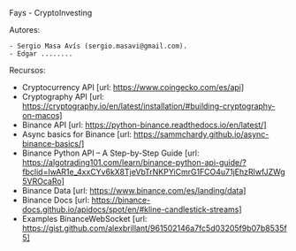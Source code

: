 Fays - CryptoInvesting


Autores:

    - Sergio Masa Avís (sergio.masavi@gmail.com).
    - Edgar ........


Recursos:
- Cryptocurrency API [url: https://www.coingecko.com/es/api]
- Cryptography API [url: https://cryptography.io/en/latest/installation/#building-cryptography-on-macos]
- Binance API [url: https://python-binance.readthedocs.io/en/latest/]
- Async basics for Binance [url: https://sammchardy.github.io/async-binance-basics/]
- Binance Python API – A Step-by-Step Guide [url: https://algotrading101.com/learn/binance-python-api-guide/?fbclid=IwAR1e_4xxCYv6kX8TjeVbTrNKPYiCmrG1FCO4u71jEhzRlwfJZWg5VROcaRo]
- Binance Data [url: https://www.binance.com/es/landing/data]
- Binance Docs [url: https://binance-docs.github.io/apidocs/spot/en/#kline-candlestick-streams]
- Examples BinanceWebSocket [url: https://gist.github.com/alexbrillant/961502146a7fc5d03205f9b07b8535f5]